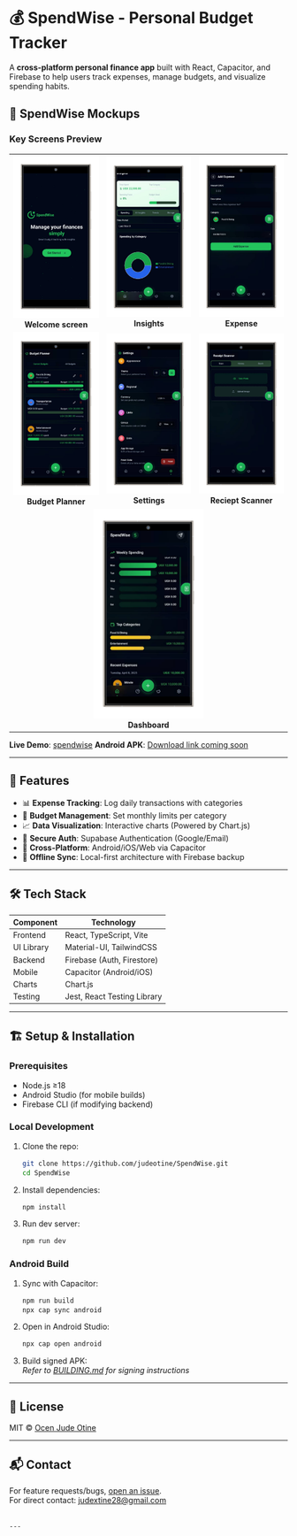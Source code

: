 
# 💰 SpendWise - Personal Budget Tracker

A **cross-platform personal finance app** built with React, Capacitor, and Firebase to help users track expenses, manage budgets, and visualize spending habits.

## 📱 SpendWise Mockups

### Key Screens Preview

<div align="center">
  <table>
    <!-- Row 1 -->
    <tr>
      <td align="center"><img src="/public/mockups/1.png" width="200"/><br><b>Welcome screen</b></td>
      <td align="center"><img src="/public/mockups/3.png" width="200"/><br><b>Insights</b></td>
      <td align="center"><img src="/public/mockups/4.png" width="200"/><br><b>Expense</b></td>
    </tr>
    <!-- Row 2 -->
    <tr>
      <td align="center"><img src="/public/mockups/5.png" width="200"/><br><b>Budget Planner</b></td>
      <td align="center"><img src="/public/mockups/6.png" width="200"/><br><b>Settings</b></td>
      <td align="center"><img src="/public/mockups/7.png" width="200"/><br><b>Reciept Scanner</b></td>
    </tr>
    <!-- Row 3 (single centered image) -->
    <tr>
      <td colspan="3" align="center"><img src="/public/mockups/8.png" width="200"/><br><b>Dashboard</b></td>
    </tr>
  </table>
</div>

**Live Demo**: [spendwise](https://spend-wise-blue.vercel.app/) 
**Android APK**: [Download link coming soon](#) 

---

## 🚀 Features
- 📊 **Expense Tracking**: Log daily transactions with categories
- 🎯 **Budget Management**: Set monthly limits per category
- 📈 **Data Visualization**: Interactive charts (Powered by Chart.js)
- 🔐 **Secure Auth**: Supabase Authentication (Google/Email)
- 📱 **Cross-Platform**: Android/iOS/Web via Capacitor
- 🔄 **Offline Sync**: Local-first architecture with Firebase backup

---

## 🛠️ Tech Stack
| Component | Technology |
|-----------|------------|
| Frontend  | React, TypeScript, Vite |
| UI Library | Material-UI, TailwindCSS |
| Backend   | Firebase (Auth, Firestore) |
| Mobile    | Capacitor (Android/iOS) |
| Charts    | Chart.js |
| Testing   | Jest, React Testing Library |

---

## 🏗️ Setup & Installation

### Prerequisites
- Node.js ≥18
- Android Studio (for mobile builds)
- Firebase CLI (if modifying backend)

### Local Development
1. Clone the repo:
   ```bash
   git clone https://github.com/judeotine/SpendWise.git
   cd SpendWise
   ```
2. Install dependencies:
   ```bash
   npm install
   ```
3. Run dev server:
   ```bash
   npm run dev
   ```

### Android Build
1. Sync with Capacitor:
   ```bash
   npm run build
   npx cap sync android
   ```
2. Open in Android Studio:
   ```bash
   npx cap open android
   ```
3. Build signed APK:  
   *Refer to [BUILDING.md](docs/BUILDING.md) for signing instructions*

---

## 📜 License
MIT © [Ocen Jude Otine](https://github.com/judeotine)

---

## 📬 Contact
For feature requests/bugs, [open an issue](https://github.com/judeotine/SpendWise/issues).  
For direct contact: judextine28@gmail.com
```

---
